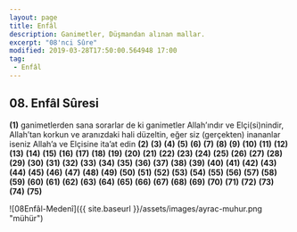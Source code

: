 ```yaml
---
layout: page
title: Enfâl
description: Ganimetler, Düşmandan alınan mallar.
excerpt: "08'nci Sûre"
modified: 2019-03-28T17:50:00.564948 17:00
tag: 
 - Enfâl 
---
```


## 08. Enfâl Sûresi 

**(1)** ganimetlerden sana sorarlar de ki ganimetler Allah’ındır ve Elçi(si)nindir, Allah’tan korkun ve aranızdaki hali düzeltin, eğer siz (gerçekten) inananlar iseniz Allah’a ve Elçisine ita’at edin 
**(2)** 
**(3)** 
**(4)** 
**(5)** 
**(6)** 
**(7)** 
**(8)** 
**(9)** 
**(10)** 
**(11)** 
**(12)** 
**(13)** 
**(14)** 
**(15)** 
**(16)** 
**(17)** 
**(18)** 
**(19)** 
**(20)** 
**(21)** 
**(22)** 
**(23)** 
**(24)** 
**(25)** 
**(26)** 
**(27)** 
**(28)** 
**(29)** 
**(30)** 
**(31)** 
**(32)** 
**(33)** 
**(34)** 
**(35)** 
**(36)** 
**(37)** 
**(38)** 
**(39)** 
**(40)** 
**(41)** 
**(42)** 
**(43)** 
**(44)** 
**(45)** 
**(46)** 
**(47)** 
**(48)** 
**(49)** 
**(50)** 
**(51)** 
**(52)** 
**(53)** 
**(54)** 
**(55)** 
**(56)** 
**(57)** 
**(58)** 
**(59)** 
**(60)** 
**(61)** 
**(62)** 
**(63)** 
**(64)** 
**(65)** 
**(66)** 
**(67)** 
**(68)** 
**(69)** 
**(70)** 
**(71)** 
**(72)** 
**(73)** 
**(74)** 
**(75)** 

![08Enfâl-Medenî]({{ site.baseurl }}/assets/images/ayrac-muhur.png "mühür")
